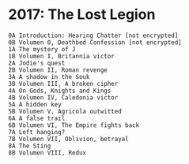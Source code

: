 # 2017: The Lost Legion

    0A Introduction: Hearing Chatter [not encrypted]
    0B Volumen 0, Deathbed Confession [not encrypted]
    1A The mystery of J
    1B Volumen I, Britannia victor
    2A Jodie's quest
    2B Volumen II, Roman revenge
    3A A shadow in the Souk
    3B Volumen III, A broken cipher
    4A On Gods, Knights and Kings
    4B Volumen IV, Caledonia victor
    5A A hidden key
    5B Volumen V, Agricola outwitted
    6A A false trail
    6B Volumen VI, The Empire fights back
    7A Left hanging?
    7B Volumen VII, Oblivion, betrayal
    8A The Sting
    8B Volumen VIII, Redux
